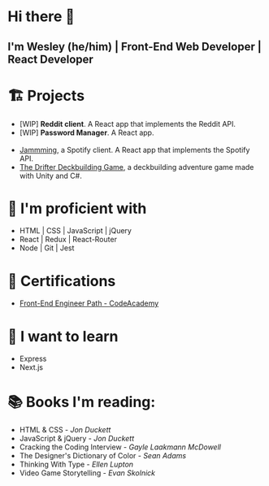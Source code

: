 # Hi there 👋
## I'm Wesley (he/him) | Front-End Web Developer | React Developer

# 🏗️ Projects

- [WIP] **Reddit client**. A React app that implements the Reddit API.
- [WIP] **Password Manager**. A React app.<br><br>
- [Jammming](https://github.com/Wes-Coburn/jammming), a Spotify client. A React app that implements the Spotify API.
- [The Drifter Deckbuilding Game](https://github.com/Wes-Coburn/Drifter-Deckbuilding-Game), a deckbuilding adventure game made with Unity and C#.

# 💪 I'm proficient with
- HTML | CSS | JavaScript | jQuery
- React | Redux | React-Router
- Node | Git | Jest

# 📜 Certifications

- [Front-End Engineer Path - CodeAcademy](https://www.codecademy.com/profiles/Wes-Coburn/certificates/2682884a0719474f96407efe432fdd87)

# 🌠 I want to learn
- Express
- Next.js

# 📚 Books I'm reading:
- HTML & CSS - _Jon Duckett_
- JavaScript & jQuery - _Jon Duckett_
- Cracking the Coding Interview - _Gayle Laakmann McDowell_
- The Designer's Dictionary of Color - _Sean Adams_
- Thinking With Type - _Ellen Lupton_
- Video Game Storytelling - _Evan Skolnick_
